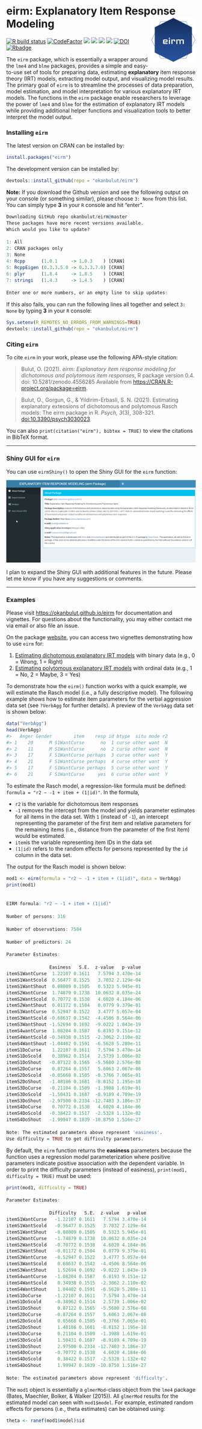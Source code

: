 
<!-- README.md is generated from README.Rmd. Please edit that file -->

# eirm: Explanatory Item Response Modeling <img src="man/figures/eirm_logo.png" align="right" width="120" />

[![R build
status](https://github.com/okanbulut/eirm/workflows/R-CMD-check/badge.svg)](https://github.com/okanbulut/eirm/actions)
[![CodeFactor](https://www.codefactor.io/repository/github/okanbulut/eirm/badge)](https://www.codefactor.io/repository/github/okanbulut/eirm)
[![](https://www.r-pkg.org/badges/version/eirm?color=orange)](https://cran.r-project.org/package=eirm)
[![](https://img.shields.io/badge/devel%20version-0.6-yellow.svg)](https://github.com/okanbulut/eirm)
[![](http://cranlogs.r-pkg.org/badges/grand-total/eirm?color=blue)](https://cran.r-project.org/package=eirm)
[![](http://cranlogs.r-pkg.org/badges/eirm)](https://cranlogs.r-pkg.org/)
[![DOI](https://zenodo.org/badge/DOI/10.5281/zenodo.4556285.svg)](https://doi.org/10.5281/zenodo.4556285)
[![Rbadge](https://img.shields.io/badge/Build%20with-♥%20and%20R-red)](https://github.com/okanbulut/eirm)

The `eirm` package, which is essentially a wrapper around the `lme4` and
`blme` packages, provides a simple and easy-to-use set of tools for
preparing data, estimating **explanatory** item response theory (IRT)
models, extracting model output, and visualizing model results. The
primary goal of `eirm` is to streamline the processes of data
preparation, model estimation, and model interpretation for various
explanatory IRT models. The functions in the `eirm` package enable
researchers to leverage the power of `lme4` and `blme` for the
estimation of explanatory IRT models while providing additional helper
functions and visualization tools to better interpret the model output.

### Installing `eirm`

The latest version on CRAN can be installed by:

``` r
install.packages("eirm")
```

The development version can be installed by:

``` r
devtools::install_github(repo = "okanbulut/eirm")
```

**Note:** If you download the Github version and see the following
output on your console (or something similar), please choose `3: None`
from this list. You can simply type **3** in your `R` console and hit
“enter”.

``` r
Downloading GitHub repo okanbulut/eirm@master
These packages have more recent versions available.
Which would you like to update?

1: All                                      
2: CRAN packages only                       
3: None                                     
4: Rcpp      (1.0.1     -> 1.0.3    ) [CRAN]
5: RcppEigen (0.3.3.5.0 -> 0.3.3.7.0) [CRAN]
6: plyr      (1.8.4     -> 1.8.5    ) [CRAN]
7: stringi   (1.4.3     -> 1.4.5    ) [CRAN]

Enter one or more numbers, or an empty line to skip updates:
```

If this also fails, you can run the following lines all together and
select `3: None` by typing **3** in your `R` console:

``` r
Sys.setenv(R_REMOTES_NO_ERRORS_FROM_WARNINGS=TRUE)
devtools::install_github(repo = "okanbulut/eirm")
```

### Citing `eirm`

To cite `eirm` in your work, please use the following APA-style
citation:

> Bulut, O. (2021). *eirm: Explanatory item response modeling for
> dichotomous and polytomous item responses*, R package version 0.4.
> doi: 10.5281/zenodo.4556285 Available from
> <https://CRAN.R-project.org/package=eirm>.

> Bulut, O., Gorgun, G., & Yildirim-Erbasli, S. N. (2021). Estimating
> explanatory extensions of dichotomous and polytomous Rasch models: The
> eirm package in R. *Psych, 3*(3), 308-321. <doi:10.3390/psych3030023>

You can also `print(citation("eirm"), bibtex = TRUE)` to view the
citations in BibTeX format.

------------------------------------------------------------------------

### Shiny GUI for `eirm`

You can use `eirmShiny()` to open the Shiny GUI for the `eirm` function:

![](man/figures/eirmGIF.gif)

I plan to expand the Shiny GUI with additional features in the future.
Please let me know if you have any suggestions or comments.

------------------------------------------------------------------------

### Examples

Please visit <https://okanbulut.github.io/eirm> for documentation and
vignettes. For questions about the functionality, you may either contact
me via email or also file an issue.

On the package [website](https://okanbulut.github.io/eirm), you can
access two vignettes demonstrating how to use `eirm` for:

1.  [Estimating dichotomous explanatory IRT
    models](https://okanbulut.github.io/eirm/articles/dich_vignette.html)
    with binary data (e.g., 0 = Wrong, 1 = Right)
2.  [Estimating polytomous explanatory IRT
    models](https://okanbulut.github.io/eirm/articles/poly_vignette.html)
    with ordinal data (e.g., 1 = No, 2 = Maybe, 3 = Yes)

To demonstrate how the `eirm()` function works with a quick example, we
will estimate the Rasch model (i.e., a fully descriptive model). The
following example shows how to estimate item parameters for the verbal
aggression data set (see `?VerbAgg` for further details). A preview of
the `VerbAgg` data set is shown below:

``` r
data("VerbAgg")
head(VerbAgg)
#>   Anger Gender        item    resp id btype  situ mode r2
#> 1    20      M S1WantCurse      no  1 curse other want  N
#> 2    11      M S1WantCurse      no  2 curse other want  N
#> 3    17      F S1WantCurse perhaps  3 curse other want  Y
#> 4    21      F S1WantCurse perhaps  4 curse other want  Y
#> 5    17      F S1WantCurse perhaps  5 curse other want  Y
#> 6    21      F S1WantCurse     yes  6 curse other want  Y
```

To estimate the Rasch model, a regression-like formula must be defined:
`formula = "r2 ~ -1 + item + (1|id)"`. In the formula,

-   `r2` is the variable for dichotomous item responses
-   `-1` removes the intercept from the model and yields parameter
    estimates for all items in the data set. With `1` (instead of `-1`),
    an intercept representing the parameter of the first item and
    relative parameters for the remaining items (i.e., distance from the
    parameter of the first item) would be estimated.
-   `item`is the variable representing item IDs in the data set
-   `(1|id)` refers to the random effects for persons represented by the
    `id` column in the data set.

The output for the Rasch model is shown below:

``` r
mod1 <- eirm(formula = "r2 ~ -1 + item + (1|id)", data = VerbAgg)
print(mod1)


EIRM formula: "r2 ~ -1 + item + (1|id)" 

Number of persons: 316 

Number of observations: 7584 

Number of predictors: 24 

Parameter Estimates:

                Easiness   S.E.  z-value   p-value
itemS1WantCurse  1.22107 0.1611   7.5794 3.470e-14
itemS1WantScold  0.56477 0.1525   3.7032 2.129e-04
itemS1WantShout  0.08009 0.1505   0.5323 5.945e-01
itemS2WantCurse  1.74879 0.1738  10.0632 8.035e-24
itemS2WantScold  0.70772 0.1538   4.6020 4.184e-06
itemS2WantShout  0.01172 0.1504   0.0779 9.379e-01
itemS3WantCurse  0.52947 0.1522   3.4777 5.057e-04
itemS3WantScold -0.68637 0.1542  -4.4506 8.564e-06
itemS3WantShout -1.52694 0.1692  -9.0222 1.843e-19
itemS4wantCurse  1.08204 0.1587   6.8193 9.151e-12
itemS4WantScold -0.34938 0.1515  -2.3062 2.110e-02
itemS4WantShout -1.04402 0.1591  -6.5628 5.280e-11
itemS1DoCurse    1.22107 0.1611   7.5794 3.470e-14
itemS1DoScold    0.38962 0.1514   2.5739 1.006e-02
itemS1DoShout   -0.87122 0.1565  -5.5680 2.576e-08
itemS2DoCurse    0.87264 0.1557   5.6063 2.067e-08
itemS2DoScold   -0.05668 0.1505  -0.3766 7.065e-01
itemS2DoShout   -1.48186 0.1681  -8.8152 1.195e-18
itemS3DoCurse   -0.21104 0.1509  -1.3988 1.619e-01
itemS3DoScold   -1.50431 0.1687  -8.9189 4.709e-19
itemS3DoShout   -2.97500 0.2334 -12.7483 3.186e-37
itemS4DoCurse    0.70772 0.1538   4.6020 4.184e-06
itemS4DoScold   -0.38422 0.1517  -2.5328 1.132e-02
itemS4DoShout   -1.99947 0.1839 -10.8750 1.516e-27

Note: The estimated parameters above represent 'easiness'.
Use difficulty = TRUE to get difficulty parameters.
```

By default, the `eirm` function returns the **easiness** parameters
because the function uses a regression model parameterization where
positive parameters indicate positive association with the dependent
variable. In order to print the difficulty parameters (instead of
easiness), `print(mod1, difficulty = TRUE)` must be used:

``` r
print(mod1, difficulty = TRUE)

Parameter Estimates:

                Difficulty   S.E.  z-value   p-value
itemS1WantCurse   -1.22107 0.1611   7.5794 3.470e-14
itemS1WantScold   -0.56477 0.1525   3.7032 2.129e-04
itemS1WantShout   -0.08009 0.1505   0.5323 5.945e-01
itemS2WantCurse   -1.74879 0.1738  10.0632 8.035e-24
itemS2WantScold   -0.70772 0.1538   4.6020 4.184e-06
itemS2WantShout   -0.01172 0.1504   0.0779 9.379e-01
itemS3WantCurse   -0.52947 0.1522   3.4777 5.057e-04
itemS3WantScold    0.68637 0.1542  -4.4506 8.564e-06
itemS3WantShout    1.52694 0.1692  -9.0222 1.843e-19
itemS4wantCurse   -1.08204 0.1587   6.8193 9.151e-12
itemS4WantScold    0.34938 0.1515  -2.3062 2.110e-02
itemS4WantShout    1.04402 0.1591  -6.5628 5.280e-11
itemS1DoCurse     -1.22107 0.1611   7.5794 3.470e-14
itemS1DoScold     -0.38962 0.1514   2.5739 1.006e-02
itemS1DoShout      0.87122 0.1565  -5.5680 2.576e-08
itemS2DoCurse     -0.87264 0.1557   5.6063 2.067e-08
itemS2DoScold      0.05668 0.1505  -0.3766 7.065e-01
itemS2DoShout      1.48186 0.1681  -8.8152 1.195e-18
itemS3DoCurse      0.21104 0.1509  -1.3988 1.619e-01
itemS3DoScold      1.50431 0.1687  -8.9189 4.709e-19
itemS3DoShout      2.97500 0.2334 -12.7483 3.186e-37
itemS4DoCurse     -0.70772 0.1538   4.6020 4.184e-06
itemS4DoScold      0.38422 0.1517  -2.5328 1.132e-02
itemS4DoShout      1.99947 0.1839 -10.8750 1.516e-27

Note: The estimated parameters above represent 'difficulty'.
```

The `mod1` object is essentially a `glmerMod`-class object from the
`lme4` package (Bates, Maechler, Bolker, & Walker (2015)). All
`glmerMod` results for the estimated model can seen with `mod1$model`.
For example, estimated random effects for persons (i.e., theta
estimates) can be obtained using:

``` r
theta <- ranef(mod1$model)$id
```
